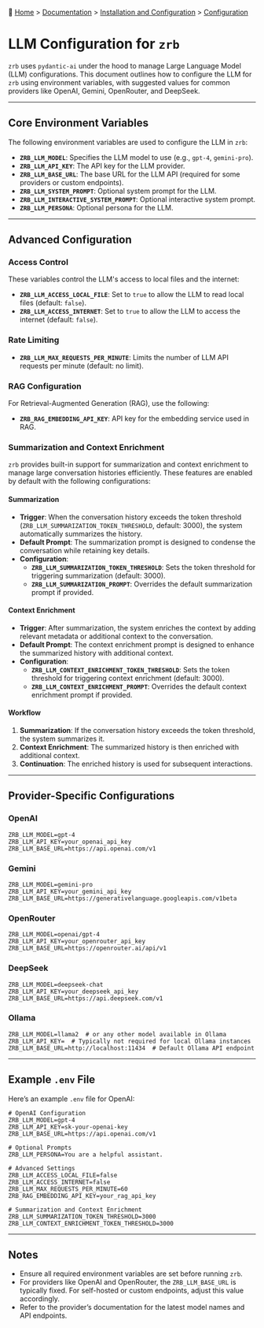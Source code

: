 🔗 [Home](../../../README.md) > [Documentation](../../README.md) > [Installation and Configuration](../README.md) > [Configuration](./README.md)

# LLM Configuration for `zrb`

`zrb` uses `pydantic-ai` under the hood to manage Large Language Model (LLM) configurations. This document outlines how to configure the LLM for `zrb` using environment variables, with suggested values for common providers like OpenAI, Gemini, OpenRouter, and DeepSeek.

---

## Core Environment Variables

The following environment variables are used to configure the LLM in `zrb`:

- **`ZRB_LLM_MODEL`**: Specifies the LLM model to use (e.g., `gpt-4`, `gemini-pro`).
- **`ZRB_LLM_API_KEY`**: The API key for the LLM provider.
- **`ZRB_LLM_BASE_URL`**: The base URL for the LLM API (required for some providers or custom endpoints).
- **`ZRB_LLM_SYSTEM_PROMPT`**: Optional system prompt for the LLM.
- **`ZRB_LLM_INTERACTIVE_SYSTEM_PROMPT`**: Optional interactive system prompt.
- **`ZRB_LLM_PERSONA`**: Optional persona for the LLM.

---

## Advanced Configuration

### Access Control

These variables control the LLM's access to local files and the internet:

- **`ZRB_LLM_ACCESS_LOCAL_FILE`**: Set to `true` to allow the LLM to read local files (default: `false`).
- **`ZRB_LLM_ACCESS_INTERNET`**: Set to `true` to allow the LLM to access the internet (default: `false`).

### Rate Limiting

- **`ZRB_LLM_MAX_REQUESTS_PER_MINUTE`**: Limits the number of LLM API requests per minute (default: no limit).

### RAG Configuration

For Retrieval-Augmented Generation (RAG), use the following:

- **`ZRB_RAG_EMBEDDING_API_KEY`**: API key for the embedding service used in RAG.

### Summarization and Context Enrichment

`zrb` provides built-in support for summarization and context enrichment to manage large conversation histories efficiently. These features are enabled by default with the following configurations:

#### Summarization
- **Trigger**: When the conversation history exceeds the token threshold (`ZRB_LLM_SUMMARIZATION_TOKEN_THRESHOLD`, default: 3000), the system automatically summarizes the history.
- **Default Prompt**: The summarization prompt is designed to condense the conversation while retaining key details.
- **Configuration**:
  - **`ZRB_LLM_SUMMARIZATION_TOKEN_THRESHOLD`**: Sets the token threshold for triggering summarization (default: 3000).
  - **`ZRB_LLM_SUMMARIZATION_PROMPT`**: Overrides the default summarization prompt if provided.

#### Context Enrichment
- **Trigger**: After summarization, the system enriches the context by adding relevant metadata or additional context to the conversation.
- **Default Prompt**: The context enrichment prompt is designed to enhance the summarized history with additional context.
- **Configuration**:
  - **`ZRB_LLM_CONTEXT_ENRICHMENT_TOKEN_THRESHOLD`**: Sets the token threshold for triggering context enrichment (default: 3000).
  - **`ZRB_LLM_CONTEXT_ENRICHMENT_PROMPT`**: Overrides the default context enrichment prompt if provided.

#### Workflow
1. **Summarization**: If the conversation history exceeds the token threshold, the system summarizes it.
2. **Context Enrichment**: The summarized history is then enriched with additional context.
3. **Continuation**: The enriched history is used for subsequent interactions.


---

## Provider-Specific Configurations

### OpenAI
```env
ZRB_LLM_MODEL=gpt-4
ZRB_LLM_API_KEY=your_openai_api_key
ZRB_LLM_BASE_URL=https://api.openai.com/v1
```

### Gemini
```env
ZRB_LLM_MODEL=gemini-pro
ZRB_LLM_API_KEY=your_gemini_api_key
ZRB_LLM_BASE_URL=https://generativelanguage.googleapis.com/v1beta
```

### OpenRouter
```env
ZRB_LLM_MODEL=openai/gpt-4
ZRB_LLM_API_KEY=your_openrouter_api_key
ZRB_LLM_BASE_URL=https://openrouter.ai/api/v1
```

### DeepSeek
```env
ZRB_LLM_MODEL=deepseek-chat
ZRB_LLM_API_KEY=your_deepseek_api_key
ZRB_LLM_BASE_URL=https://api.deepseek.com/v1
```

### Ollama
```env
ZRB_LLM_MODEL=llama2  # or any other model available in Ollama
ZRB_LLM_API_KEY=  # Typically not required for local Ollama instances
ZRB_LLM_BASE_URL=http://localhost:11434  # Default Ollama API endpoint
```

---

## Example `.env` File

Here’s an example `.env` file for OpenAI:
```env
# OpenAI Configuration
ZRB_LLM_MODEL=gpt-4
ZRB_LLM_API_KEY=sk-your-openai-key
ZRB_LLM_BASE_URL=https://api.openai.com/v1

# Optional Prompts
ZRB_LLM_PERSONA=You are a helpful assistant.

# Advanced Settings
ZRB_LLM_ACCESS_LOCAL_FILE=false
ZRB_LLM_ACCESS_INTERNET=false
ZRB_LLM_MAX_REQUESTS_PER_MINUTE=60
ZRB_RAG_EMBEDDING_API_KEY=your_rag_api_key

# Summarization and Context Enrichment
ZRB_LLM_SUMMARIZATION_TOKEN_THRESHOLD=3000
ZRB_LLM_CONTEXT_ENRICHMENT_TOKEN_THRESHOLD=3000
```

---

## Notes
- Ensure all required environment variables are set before running `zrb`.
- For providers like OpenAI and OpenRouter, the `ZRB_LLM_BASE_URL` is typically fixed. For self-hosted or custom endpoints, adjust this value accordingly.
- Refer to the provider’s documentation for the latest model names and API endpoints.

